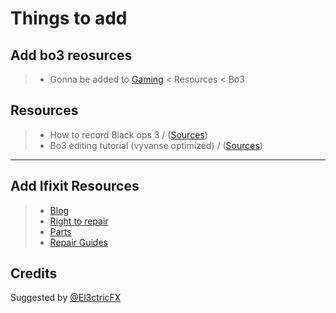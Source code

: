 # Things to add

## Add bo3 reosurces

> - Gonna be added to [Gaming](https://electricproductions.pages.dev/Pages/resources/Production/Videography) < Resources < Bo3

## Resources

> - How to record Black ops 3 / ([Sources](https://www.youtube.com/watch?v=RThmDc8gbzY))
> - Bo3 editing tutorial (vyvanse optimized) / ([Sources](https://www.youtube.com/watch?v=l08k6rc6qa4)) 

<hr>

## Add Ifixit Resources

> - [Blog](https://www.ifixit.com/News)
> - [Right to repair](https://www.ifixit.com/Right-to-Repair)
> - [Parts](https://www.ifixit.com/Parts)
> - [Repair Guides](https://www.ifixit.com/Guide)

## Credits

Suggested by [@El3ctricFX](https://github.com/El3ctricFX)
